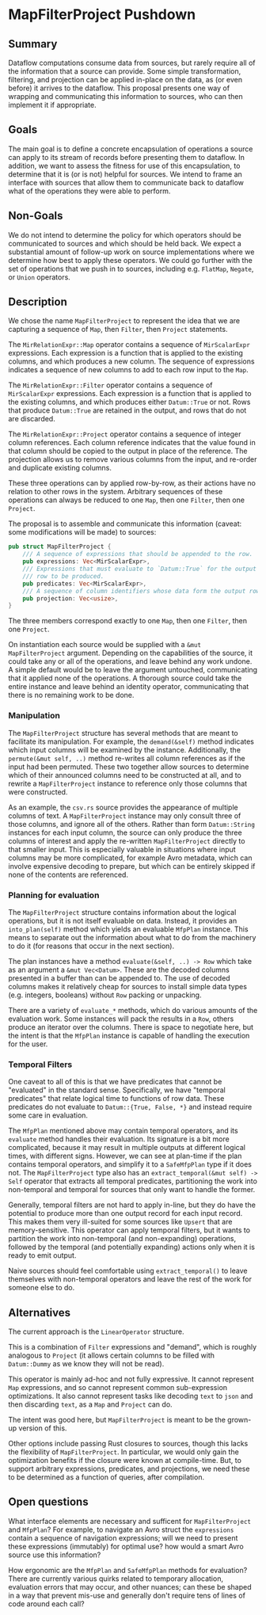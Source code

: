 # MapFilterProject Pushdown

## Summary

<!--
// Brief, high-level overview. A few sentences long.
// Be sure to capture the customer impact - framing this as a release note may be useful.
-->

Dataflow computations consume data from sources, but rarely require all of the information that a source can provide.
Some simple transformation, filtering, and projection can be applied in-place on the data, as (or even before) it arrives to the dataflow.
This proposal presents one way of wrapping and communicating this information to sources, who can then implement it if appropriate.

## Goals

<!--
// Enumerate the concrete goals that are in scope for the project.
-->

The main goal is to define a concrete encapsulation of operations a source can apply to its stream of records before presenting them to dataflow.
In addition, we want to assess the fitness for use of this encapsulation, to determine that it is (or is not) helpful for sources.
We intend to frame an interface with sources that allow them to communicate back to dataflow what of the operations they were able to perform.

## Non-Goals

<!--
// Enumerate potential goals that are explicitly out of scope for the project
// ie. what could we do or what do we want to do in the future - but are not doing now
-->

We do not intend to determine the policy for which operators should be communicated to sources and which should be held back.
We expect a substantial amount of follow-up work on source implementations where we determine how best to apply these operators.
We could go further with the set of operations that we push in to sources, including e.g. `FlatMap`, `Negate`, or `Union` operators.

## Description

<!--
// Describe the approach in detail. If there is no clear frontrunner, feel free to list all approaches in alternatives.
// If applicable, be sure to call out any new testing/validation that will be required
-->

We chose the name `MapFilterProject` to represent the idea that we are capturing a sequence of `Map`, then `Filter`, then `Project` statements.

The `MirRelationExpr::Map` operator contains a sequence of `MirScalarExpr` expressions.
Each expression is a function that is applied to the existing columns, and which produces a new column.
The sequence of expressions indicates a sequence of new columns to add to each row input to the `Map`.

The `MirRelationExpr::Filter` operator contains a sequence of `MirScalarExpr` expressions.
Each expression is a function that is applied to the existing columns, and which produces either `Datum::True` or not.
Rows that produce `Datum::True` are retained in the output, and rows that do not are discarded.

The `MirRelationExpr::Project` operator contains a sequence of integer column references.
Each column reference indicates that the value found in that column should be copied to the output in place of the reference.
The projection allows us to remove various columns from the input, and re-order and duplicate existing columns.

These three operations can by applied row-by-row, as their actions have no relation to other rows in the system.
Arbitrary sequences of these operations can always be reduced to one `Map`, then one `Filter`, then one `Project`.

The proposal is to assemble and communicate this information (caveat: some modifications will be made) to sources:
```rust
pub struct MapFilterProject {
    /// A sequence of expressions that should be appended to the row.
    pub expressions: Vec<MirScalarExpr>,
    /// Expressions that must evaluate to `Datum::True` for the output
    /// row to be produced.
    pub predicates: Vec<MirScalarExpr>,
    /// A sequence of column identifiers whose data form the output row.
    pub projection: Vec<usize>,
}
```
The three members correspond exactly to one `Map`, then one `Filter`, then one `Project`.

On instantiation each source would be supplied with a `&mut MapFilterProject` argument.
Depending on the capabilities of the source, it could take any or all of the operations, and leave behind any work undone.
A simple default would be to leave the argument untouched, communicating that it applied none of the operations.
A thorough source could take the entire instance and leave behind an identity operator, communicating that there is no remaining work to be done.

### Manipulation

The `MapFilterProject` structure has several methods that are meant to facilitate its manipulation.
For example, the `demand(&self)` method indicates which input columns will be examined by the instance.
Additionally, the `permute(&mut self, ..)` method re-writes all column references as if the input had been permuted.
These two together allow sources to determine which of their announced columns need to be constructed at all, and to rewrite a `MapFilterProject` instance to reference only those columns that were constructed.

As an example, the `csv.rs` source provides the appearance of multiple columns of text.
A `MapFilterProject` instance may only consult three of those columns, and ignore all of the others.
Rather than form `Datum::String` instances for each input column, the source can only produce the three columns of interest and apply the re-written `MapFilterProject` directly to that smaller input.
This is especially valuable in situations where input columns may be more complicated, for example Avro metadata, which can involve expensive decoding to prepare, but which can be entirely skipped if none of the contents are referenced.

### Planning for evaluation

The `MapFilterProject` structure contains information about the logical operations, but it is not itself evaluable on data.
Instead, it provides an `into_plan(self)` method which yields an evaluable `MfpPlan` instance.
This means to separate out the information about what to do from the machinery to do it (for reasons that occur in the next section).

The plan instances have a method `evaluate(&self, ..) -> Row` which take as an argument a `&mut Vec<Datum>`.
These are the decoded columns presented in a buffer than can be appended to.
The use of decoded columns makes it relatively cheap for sources to install simple data types (e.g. integers, booleans) without `Row` packing or unpacking.

There are a variety of `evaluate_*` methods, which do various amounts of the evaluation work.
Some instances will pack the results in a `Row`, others produce an iterator over the columns.
There is space to negotiate here, but the intent is that the `MfpPlan` instance is capable of handling the execution for the user.

### Temporal Filters

One caveat to all of this is that we have predicates that cannot be "evaluated" in the standard sense.
Specifically, we have "temporal predicates" that relate logical time to functions of row data.
These predicates do not evaluate to `Datum::{True, False, *}` and instead require some care in evaluation.

The `MfpPlan` mentioned above may contain temporal operators, and its `evaluate` method handles their evaluation.
Its signature is a bit more complicated, because it may result in multiple outputs at different logical times, with different signs.
However, we can see at plan-time if the plan contains temporal operators, and simplify it to a `SafeMfpPlan` type if it does not.
The `MapFilterProject` type also has an `extract_temporal(&mut self) -> Self` operator that extracts all temporal predicates, partitioning the work into non-temporal and temporal for sources that only want to handle the former.

Generally, temporal filters are not hard to apply in-line, but they do have the potential to produce more than one output record for each input record.
This makes them very ill-suited for some sources like `Upsert` that are memory-sensitive.
This operator can apply temporal filters, but it wants to partition the work into non-temporal (and non-expanding) operations, followed by the temporal (and potentially expanding) actions only when it is ready to emit output.

Naive sources should feel comfortable using `extract_temporal()` to leave themselves with non-temporal operators and leave the rest of the work for someone else to do.

## Alternatives

<!--
// Similar to the Description section. List of alternative approaches considered, pros/cons or why they were not chosen
-->

The current approach is the `LinearOperator` structure.

This is a combination of `Filter` expressions and "demand", which is roughly analogous to `Project` (it allows certain columns to be filled with `Datum::Dummy` as we know they will not be read).

This operator is mainly ad-hoc and not fully expressive.
It cannot represent `Map` expressions, and so cannot represent common sub-expression optimizations.
It also cannot represent tasks like decoding `text` to `json` and then discarding `text`, as a `Map` and `Project` can do.

The intent was good here, but `MapFilterProject` is meant to be the grown-up version of this.

Other options include passing Rust closures to sources, though this lacks the flexibility of `MapFilterProject`.
In particular, we would only gain the optimization benefits if the closure were known at compile-time.
But, to support arbitrary expressions, predicates, and projections, we need these to be determined as a function of queries, after compilation.

## Open questions

<!--
// Anything currently unanswered that needs specific focus. This section may be expanded during the doc meeting as
// other unknowns are pointed out.
// These questions may be technical, product, or anything in-between.
-->

What interface elements are necessary and sufficent for `MapFilterProject` and `MfpPlan`?
For example, to navigate an Avro struct the `expressions` contain a sequence of navigation expressions;
will we need to present these expressions (immutably) for optimal use? how would a smart Avro source use this information?

How ergonomic are the `MfpPlan` and `SafeMfpPlan` methods for evaluation?
There are currently various quirks related to temporary allocation, evaluation errors that may occur, and other nuances;
can these be shaped in a way that prevent mis-use and generally don't require tens of lines of code around each call?